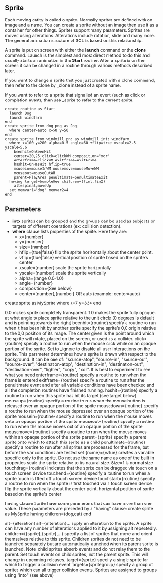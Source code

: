## Sprite

Each moving entity is called a sprite. Normally sprites are defined with an image and a name. You can create a sprite without an image then use it as a container for other things. Sprites support many parameters. 
Sprites are moved using alterations. Alterations include rotation, slide and many more. 
The general animation structure of SCL is based on this relationship.

A sprite is put on screen with either the **launch** command or the **clone** command. Launch is the simplest and most direct method to do this and usually starts an animation in the **Start** routine.
After a sprite is on the screen it can be changed in a routine through various methods described later. 

If you want to change a sprite that you just created with a clone command, then refer to the clone by _clone instead of a sprite name. 

If you want to refer to a sprite that signalled an event (such as click or completion event), then use _sprite to refer to the current sprite. 

```
create routine as Start
  launch Dog
  launch windfarm
end
create sprite from dog.png as Dog
  where center=auto x=50 y=50
end
create sprite from windmill.png as windmill into windfarm 
  where x=100 y=200 alpha=0.5 angle=60 vflip=true xscale=2.5 yscale=5.6
    beenhit=OnBeenHit 
    center=20,25 click=clickWM composition="xor" 
    enterframe=clickWM exitframe=exitFrame
    hashit=OnHasHit hflip=true 
    mousein=mouseInWM mousemove=mouseMoveWM
    mouseout=mouseOutWM 
    parent=PlayArea penultimate=penultimateExit
  having target=bumbleBee children=(fin1,fin2) 
    alt=spinal,moveUp 
  set memvar1="dog" memvar2=4 
end
```

## Parameters
- **into** sprites can be grouped and the groups can be used as subjects or targets of different operations (ex: collision detection).
- **where** clause lists properties of the sprite. Here they are:
  - x={number}
  - y={number}
  - size={number}
  - hflip={true|false} flip the sprite horizontally about the center point.
  - vflip={true|false} vertical position of sprite based on the sprite's center
  - xscale={number} scale the sprite horizontally
  - yscale={number} scale the sprite vertically
  - alpha={range 0.0-1.0}
  - angle={number}
  - composition={See below}
  - center={number},{number} OR auto (example: center=auto)


create sprite as MySprite where x=7 y=334 end

0.0 makes sprite completely transparent. 1.0 makes the sprite fully opaque.
at what angle to place sprite relative to the unit circle (0 degrees is default and is pointing towards the right)
beenhit={routine}
specify a routine to run when it has been hit by another sprite
specify the sprite’s 0,0 origin relative to the 0,0 position of its image. The center given is the point around which the sprite will rotate, placed on the screen, or used as a collider.
click={routine}
specify a routine to run when the mouse click while on an opaque portion of the sprite. Set to _ignore to disable all user interactions on the sprite.
This parameter determines how a sprite is drawn with respect to the background. It can be one of: "source-atop", "source-in", "source-out", "source-over", "destination-atop", "destination-in", "destination-out", "destination-over", "lighter", "copy", "xor". It is best to experiment to see what you need 
enterframe={routine}
specify a routine to run when the frame is entered
exitframe={routine}
specify a routine to run after the penultimate event and after all variable conditions have been checked and all the completion routines have finished running.
hashit={routine}
specify a routine to run when this sprite has hit its target (see target below)
mouseup={routine}
specify a routine to run when the mouse button is released over an opaque portion of the sprite
mousedown={routine}
specify a routine to run when the mouse depressed over an opaque portion of the sprite
mousein={routine}
specify a routine to run when the mouse moves onto an opaque portion of the sprite
mouseout={routine}
specify a routine to run when the mouse moves out of an opaque portion of the sprite
mousemove={routine}
specify a routine to run when the mouse moves within an opaque portion of the sprite
parent={sprite}
specify a parent sprite onto which to attach this sprite as a child
penultimate={routine}
specify a routine to run after all sprites are processed for the frame, but before the var conditions are tested
set {name}={value}
creates a variable specific only to the sprite. Do not use the same name as one of the built in properties
scale the sprite relative to its natural size. Size=1 is normal size
touchdrag={routine}
indicates that the sprite can be dragged via touch on a touch screen device
touchend={routine}
specify a routine to run when a sprite touch is lifted off a touch screen device
touchstart={routine}
specify a routine to run when the sprite is first touched via a touch screen device
flip the sprite vertically about the center point.
horizontal position of sprite based on the sprite's center

having clause
Sprite have some parameters that can have more than one value. These parameters are preceded by a "having" clause: 
create sprite as MySprite having children=(dog,cat) end

alt={alteration} alt={alteration}...
apply an alteration to the sprite. A sprite can have any number of alterations applied to it by assigning alt repeatedly.
children=({sprite},{sprite},...)
specify a list of sprites that move and orient themselves relative to this sprite. Children sprites do not need to be launched separately but are automatically launched when its parent sprite is launched. Note, child sprites absorb events and do not relay them to the parent. Set touch events on child sprites, not the parent sprite. This will change in upcoming releases.
target={sprite}
specify a single sprite for which to trigger a collision event
targets={spritegroup}
specify a group of sprites which can all trigger collision events. Sprites are assigned to groups using "into" (see above)
